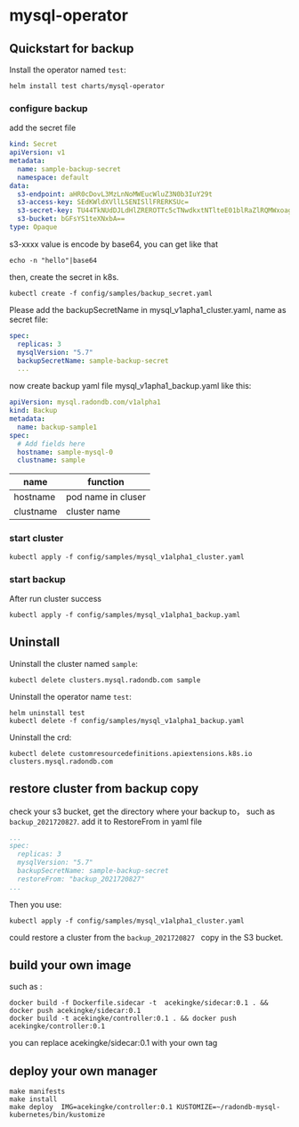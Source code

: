 # mysql-operator

## Quickstart for backup

Install the operator named `test`:

```shell
helm install test charts/mysql-operator
```

### configure backup

add the secret file
```yaml
kind: Secret
apiVersion: v1
metadata:
  name: sample-backup-secret
  namespace: default
data:
  s3-endpoint: aHR0cDovL3MzLnNoMWEucWluZ3N0b3IuY29t
  s3-access-key: SEdKWldXVllLSENISllFRERKSUc=
  s3-secret-key: TU44TkNUdDJLdHlZREROTTc5cTNwdkxtNTlteE01blRaZlRQMWxoag==
  s3-bucket: bGFsYS1teXNxbA==
type: Opaque

```
s3-xxxx value is encode by base64, you can get like that
```shell
echo -n "hello"|base64
```
then, create the secret in k8s.
```
kubectl create -f config/samples/backup_secret.yaml
```
Please add the backupSecretName in mysql_v1apha1_cluster.yaml, name as secret file:
```yaml
spec:
  replicas: 3
  mysqlVersion: "5.7"
  backupSecretName: sample-backup-secret
  ...
```
now create backup yaml file mysql_v1apha1_backup.yaml like this:

```yaml
apiVersion: mysql.radondb.com/v1alpha1
kind: Backup
metadata:
  name: backup-sample1
spec:
  # Add fields here
  hostname: sample-mysql-0
  clustname: sample

```
| name | function  | 
|------|--------|
|hostname|pod name in cluser|
|clustname|cluster name|

### start cluster

```shell
kubectl apply -f config/samples/mysql_v1alpha1_cluster.yaml     
```
### start backup
After run cluster success
```shell
kubectl apply -f config/samples/mysql_v1alpha1_backup.yaml
```

## Uninstall

Uninstall the cluster named `sample`:

```shell
kubectl delete clusters.mysql.radondb.com sample
```

Uninstall the operator name `test`:

```shell
helm uninstall test
kubectl delete -f config/samples/mysql_v1alpha1_backup.yaml
```

Uninstall the crd:

```shell
kubectl delete customresourcedefinitions.apiextensions.k8s.io clusters.mysql.radondb.com
```


## restore cluster from backup copy
check your s3 bucket, get the directory where your backup to， such as `backup_2021720827`.
add  it to RestoreFrom in yaml file
```yaml
...
spec:
  replicas: 3
  mysqlVersion: "5.7"
  backupSecretName: sample-backup-secret
  restoreFrom: "backup_2021720827"
...
```
Then you use:
```shell
kubectl apply -f config/samples/mysql_v1alpha1_cluster.yaml     
```
could restore a cluster from the `backup_2021720827 ` copy in the S3 bucket. 


 ## build your own image
 such as :
 ```
 docker build -f Dockerfile.sidecar -t  acekingke/sidecar:0.1 . && docker push acekingke/sidecar:0.1
 docker build -t acekingke/controller:0.1 . && docker push acekingke/controller:0.1
 ```
 you can replace acekingke/sidecar:0.1 with your own tag

 ## deploy your own manager
```shell
make manifests
make install 
make deploy  IMG=acekingke/controller:0.1 KUSTOMIZE=~/radondb-mysql-kubernetes/bin/kustomize 
```
